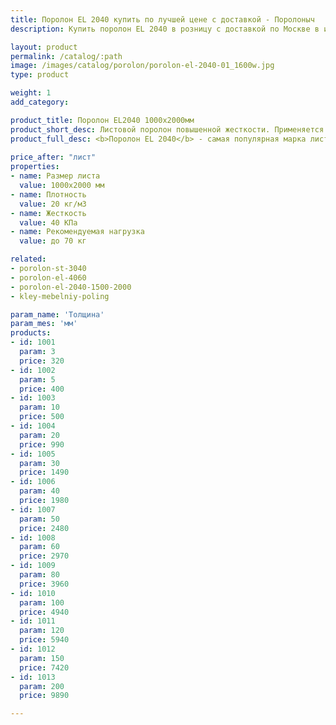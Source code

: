 ```yaml
---
title: Поролон EL 2040 купить по лучшей цене с доставкой - Поролоныч
description: Купить поролон EL 2040 в розницу с доставкой по Москве в интернет-магазине Поролоныча.

layout: product
permalink: /catalog/:path
image: /images/catalog/porolon/porolon-el-2040-01_1600w.jpg
type: product

weight: 1
add_category: 

product_title: Поролон EL2040 1000х2000мм
product_short_desc: Листовой поролон повышенной жесткости. Применяется в качестве наполнителя для мягкой мебели.
product_full_desc: <b>Поролон EL 2040</b> - самая популярная марка листового поролона повышенной жесткости. Благодаря оптимальному сочетанию практичности, удобства использования и стоимости, широко применяется в самых различных отраслях.
        
price_after: "лист"
properties:
- name: Размер листа
  value: 1000х2000 мм
- name: Плотность
  value: 20 кг/м3
- name: Жесткость
  value: 40 КПа
- name: Рекомендуемая нагрузка
  value: до 70 кг

related:
- porolon-st-3040
- porolon-el-4060
- porolon-el-2040-1500-2000
- kley-mebelniy-poling

param_name: 'Толщина'
param_mes: 'мм'
products:
- id: 1001
  param: 3
  price: 320
- id: 1002
  param: 5
  price: 400
- id: 1003
  param: 10
  price: 500
- id: 1004
  param: 20
  price: 990
- id: 1005
  param: 30
  price: 1490
- id: 1006
  param: 40
  price: 1980
- id: 1007
  param: 50
  price: 2480
- id: 1008
  param: 60
  price: 2970
- id: 1009
  param: 80
  price: 3960
- id: 1010
  param: 100
  price: 4940
- id: 1011
  param: 120
  price: 5940
- id: 1012
  param: 150
  price: 7420
- id: 1013
  param: 200
  price: 9890

---
```

